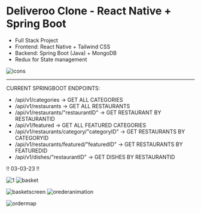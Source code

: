 # Deliveroo Clone - React Native + Spring Boot

- Full Stack Project
- Frontend: React Native + Tailwind CSS
- Backend: Spring Boot (Java) + MongoDB
- Redux for State management

![icons](https://user-images.githubusercontent.com/120139042/222002505-45ce269a-7a2e-4fa6-89d1-cced38a72d39.png)

---------------

CURRENT SPRINGBOOT ENDPOINTS:

- /api/v1/categories  ->  GET ALL CATEGORIES
- /api/v1/restaurants  ->  GET ALL RESTAURANTS
- /api/v1/restaurants/"restaurantID"  ->  GET RESTAURANT BY RESTAURANTID
- /api/v1/featured  ->  GET ALL FEATURED CATEGORIES
- /api/v1/restaurants/category/"categoryID"  ->  GET RESTAURANTS BY CATEGORYID
- /api/v1/restaurants/featured/"featuredID"  ->  GET RESTAURANTS BY FEATUREDID
- /api/v1/dishes/"restaurantID"  ->  GET DISHES BY RESTAURANTID


!! 03-03-23 !!

![1](https://user-images.githubusercontent.com/120139042/221999275-16d1675c-78f3-467b-86be-fa7eac934482.png) ![basket](https://user-images.githubusercontent.com/120139042/222292664-eae88905-b11e-455c-a52b-25a8901c2b67.png)

![basketscreen](https://user-images.githubusercontent.com/120139042/222606161-2f096b73-ba3e-4537-980f-2a2996bc0440.png) ![orederanimation](https://user-images.githubusercontent.com/120139042/222606173-23bd3d3f-6c55-4440-b8a8-ada24e0e3575.png)

![ordermap](https://user-images.githubusercontent.com/120139042/222606201-fcb49cde-16e3-4191-b5e7-69e2a01aed21.png)



